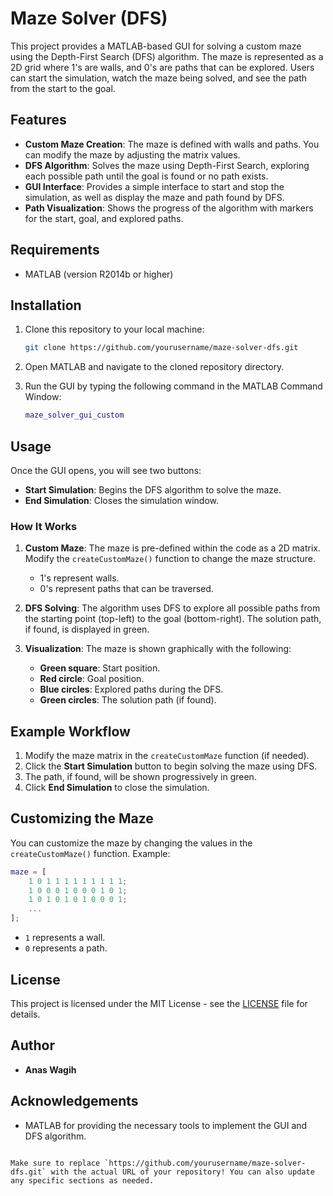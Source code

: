 # Maze Solver (DFS)

This project provides a MATLAB-based GUI for solving a custom maze using the Depth-First Search (DFS) algorithm. The maze is represented as a 2D grid where 1's are walls, and 0's are paths that can be explored. Users can start the simulation, watch the maze being solved, and see the path from the start to the goal.

## Features

- **Custom Maze Creation**: The maze is defined with walls and paths. You can modify the maze by adjusting the matrix values.
- **DFS Algorithm**: Solves the maze using Depth-First Search, exploring each possible path until the goal is found or no path exists.
- **GUI Interface**: Provides a simple interface to start and stop the simulation, as well as display the maze and path found by DFS.
- **Path Visualization**: Shows the progress of the algorithm with markers for the start, goal, and explored paths.

## Requirements

- MATLAB (version R2014b or higher)

## Installation

1. Clone this repository to your local machine:

   ```bash
   git clone https://github.com/yourusername/maze-solver-dfs.git
   ```

2. Open MATLAB and navigate to the cloned repository directory.

3. Run the GUI by typing the following command in the MATLAB Command Window:

   ```matlab
   maze_solver_gui_custom
   ```

## Usage

Once the GUI opens, you will see two buttons:

- **Start Simulation**: Begins the DFS algorithm to solve the maze.
- **End Simulation**: Closes the simulation window.

### How It Works

1. **Custom Maze**: The maze is pre-defined within the code as a 2D matrix. Modify the `createCustomMaze()` function to change the maze structure.
   - 1's represent walls.
   - 0's represent paths that can be traversed.

2. **DFS Solving**: The algorithm uses DFS to explore all possible paths from the starting point (top-left) to the goal (bottom-right). The solution path, if found, is displayed in green.

3. **Visualization**: The maze is shown graphically with the following:
   - **Green square**: Start position.
   - **Red circle**: Goal position.
   - **Blue circles**: Explored paths during the DFS.
   - **Green circles**: The solution path (if found).

## Example Workflow

1. Modify the maze matrix in the `createCustomMaze` function (if needed).
2. Click the **Start Simulation** button to begin solving the maze using DFS.
3. The path, if found, will be shown progressively in green.
4. Click **End Simulation** to close the simulation.

## Customizing the Maze

You can customize the maze by changing the values in the `createCustomMaze()` function. Example:

```matlab
maze = [
    1 0 1 1 1 1 1 1 1 1 1;
    1 0 0 0 1 0 0 0 1 0 1;
    1 0 1 0 1 0 1 0 0 0 1;
    ...
];
```

- `1` represents a wall.
- `0` represents a path.

## License

This project is licensed under the MIT License - see the [LICENSE](LICENSE) file for details.

## Author

- **Anas Wagih**

## Acknowledgements

- MATLAB for providing the necessary tools to implement the GUI and DFS algorithm.
```

Make sure to replace `https://github.com/yourusername/maze-solver-dfs.git` with the actual URL of your repository! You can also update any specific sections as needed.
